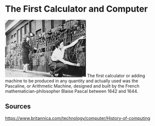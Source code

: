 # The First Calculator and Computer
<img src="https://github.com/MMT-Community/Resources/blob/main/images/first-computer.jpg" alt="cover">
The first calculator or adding machine to be produced in any quantity and actually used was the Pascaline, or Arithmetic Machine, designed and built by the French mathematician-philosopher Blaise Pascal between 1642 and 1644.

## Sources 
https://www.britannica.com/technology/computer/History-of-computing
